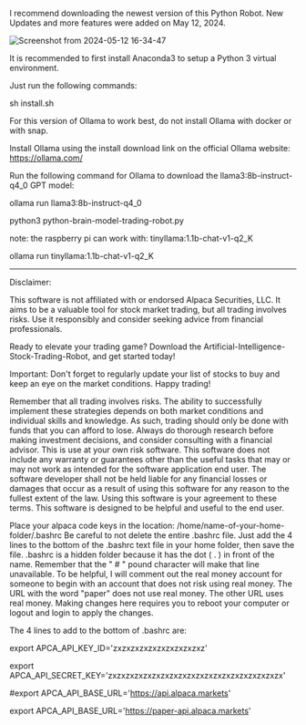 
I recommend downloading the newest version of this Python Robot. 
New Updates and more features were added on May 12, 2024. 

![Screenshot from 2024-05-12 16-34-47](https://github.com/CodeProSpecialist/Chat-GPT-LLM-Artificial-Intelligence-Stock-Trading-Robot-for-Alpaca/assets/111866070/2a652409-fc80-4148-a296-cf5b62e712ec)


It is recommended to first install Anaconda3 to setup a Python 3 virtual environment. 

Just run the following commands: 

sh install.sh

For this version of Ollama to work best, 
do not install Ollama with docker or with snap. 

Install Ollama using the install download link on 
the official Ollama website:     https://ollama.com/

Run the following command for Ollama to download the llama3:8b-instruct-q4_0 GPT model: 

ollama run llama3:8b-instruct-q4_0

python3 python-brain-model-trading-robot.py


note: the raspberry pi can work with: 
tinyllama:1.1b-chat-v1-q2_K

ollama run tinyllama:1.1b-chat-v1-q2_K


----------------------------------------------------

Disclaimer:

This software is not affiliated with or endorsed Alpaca Securities, LLC. It aims to be a valuable tool for stock market trading, but all trading involves risks. Use it responsibly and consider seeking advice from financial professionals.

Ready to elevate your trading game? Download the Artificial-Intelligence-Stock-Trading-Robot, and get started today!

Important: Don't forget to regularly update your list of stocks to buy and keep an eye on the market conditions. Happy trading!

Remember that all trading involves risks. The ability to successfully implement these strategies depends on both market conditions and individual skills and knowledge. As such, trading should only be done with funds that you can afford to lose. Always do thorough research before making investment decisions, and consider consulting with a financial advisor. This is use at your own risk software. This software does not include any warranty or guarantees other than the useful tasks that may or may not work as intended for the software application end user. The software developer shall not be held liable for any financial losses or damages that occur as a result of using this software for any reason to the fullest extent of the law. Using this software is your agreement to these terms. This software is designed to be helpful and useful to the end user.

Place your alpaca code keys in the location: /home/name-of-your-home-folder/.bashrc Be careful to not delete the entire .bashrc file. Just add the 4 lines to the bottom of the .bashrc text file in your home folder, then save the file. .bashrc is a hidden folder because it has the dot ( . ) in front of the name. Remember that the " # " pound character will make that line unavailable. To be helpful, I will comment out the real money account for someone to begin with an account that does not risk using real money. The URL with the word "paper" does not use real money. The other URL uses real money. Making changes here requires you to reboot your computer or logout and login to apply the changes.

The 4 lines to add to the bottom of .bashrc are:

export APCA_API_KEY_ID='zxzxzxzxzxzxzxzxzxzxz'

export APCA_API_SECRET_KEY='zxzxzxzxzxzxzxzxzxzxzxzxzxzxzxzxzxzxzxzx'

#export APCA_API_BASE_URL='https://api.alpaca.markets'

export APCA_API_BASE_URL='https://paper-api.alpaca.markets'
